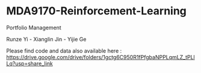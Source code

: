 # MDA9170-Reinforcement-Learning

  Portfolio Management

  Runze Yi - Xianglin Jin - Yijie Ge

  Please find code and data also available here : https://drive.google.com/drive/folders/1gctg6C950R1fPfgbaNPPLqmLZ_tPLlLq?usp=share_link
